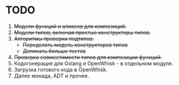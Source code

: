 # TODO

1. ~~Модели функций и алиасов для композиций.~~
2. ~~Модели типов, включая простые конструкторы типов.~~
3. ~~Алгоритмы проверки подтипов.~~
   - ~~Переделать модель конструкторов типов~~
   - ~~Дописать больше тестов~~
4. ~~Проверка совместимости типов для композиции функций.~~
5. Кодогонерация для Golang и OpenWhisk - в отдельном модуле.
6. Загрузка готового кода в OpenWhisk.
7. Далее монада, ADT и прочее.